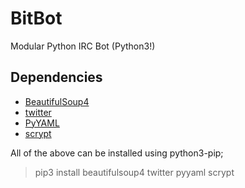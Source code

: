 # BitBot
Modular Python IRC Bot (Python3!)

## Dependencies
* [BeautifulSoup4](https://pypi.python.org/pypi/beautifulsoup4/4.3.2)
* [twitter](https://pypi.python.org/pypi/twitter)
* [PyYAML](https://pypi.python.org/pypi/PyYAML)
* [scrypt](https://pypi.python.org/pypi/scrypt)

All of the above can be installed using python3-pip;
> pip3 install beautifulsoup4 twitter pyyaml scrypt

